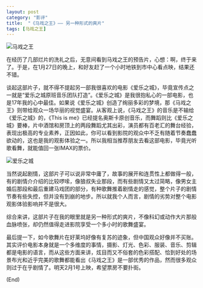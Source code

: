 ```yaml
---
layout: post
category: "影评"
title:  "《马戏之王》—— 另一种形式的爽片"
tags: [马戏之王]
---
```


![马戏之王][1]







在经历了几部烂片的洗礼之后，无意间看到马戏之王的预告片，心想：啊，终于来了。于是，在1月27日的晚上，和好友赶了一个小时地铁到市中心看点映，结果还不错。

谈起这部片子，就不得不提起另一部我很喜欢的电影《爱乐之城》，毕竟宣传点之一就是“爱乐之城原班音乐团队打造”。《爱乐之城》是我很抱私心的一部电影，也是17年我的心中最佳。如果说《爱乐之城》创造了绚丽多彩的梦境，那《马戏之王》则带给观众一场华丽的视觉盛宴。从客观上说，《马戏之王》的音乐是不输给《爱乐之城》的，《This is me》已经提名奥斯卡原创音乐，而舞蹈则比《爱乐之城》要棒，片中酒馆和房顶上的两段舞蹈尤其出彩，演员都有百老汇的舞台经验，表现出极高的专业素养，正因如此，你可以看到影院的观众中不乏有随着节奏蠢蠢欲动的，这也是我的观影体验之一。所以我相当推荐朋友去看这部电影，毕竟光听歌看舞，就能值回一张IMAX的票价。

![爱乐之城][2]

当然说起剧情，这部片子可以说非常中庸了，故事的展开和连贯性上都做得一般，有的剧情介介绍的比较啰嗦，像狼叔失业那段，而有些剧情又太过简略，像男女主婚后那段和最后重建马戏团的部分，有种歌舞推着剧情走的感觉，整个片子的剧情节奏有些失控，但并没有到崩的地步。所以就我个人而言，剧情的劣势对整个电影观影体验影响并不是很大。

综合来讲，这部片子在我的眼里就是另一种形式的爽片，不像科幻或动作大片那般血脉喷张，却仍然值得走进影院享受一个多小时的歌舞盛宴。

最后提一下，如今歌舞片在好莱坞好像有复苏的迹象，但中国观众好像并不买账。其实评价电影本身就是一个多维度的事情，摄影、灯光、色彩、服装、音乐、剪辑都是电影的语言，而从这些方面来讲，炫目而又不俗套的色彩搭配、恰到好处的场景布光和近乎完美的歌舞都能看出《马戏之王》是一部优秀的作品，然而很多观众则过于在乎剧情了。明天2月1号上映，希望票房不要扑街。

(End)

  [1]: http://or9cryhof.bkt.clouddn.com/p2507867454.jpg
  [2]: http://or9cryhof.bkt.clouddn.com/p2426964167.jpg


